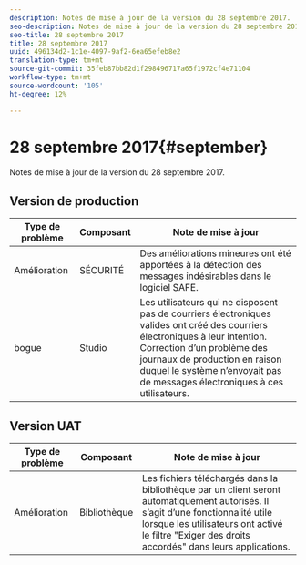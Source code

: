```yaml
---
description: Notes de mise à jour de la version du 28 septembre 2017.
seo-description: Notes de mise à jour de la version du 28 septembre 2017.
seo-title: 28 septembre 2017
title: 28 septembre 2017
uuid: 496134d2-1c1e-4097-9af2-6ea65efeb8e2
translation-type: tm+mt
source-git-commit: 35feb87bb82d1f298496717a65f1972cf4e71104
workflow-type: tm+mt
source-wordcount: '105'
ht-degree: 12%

---
```



# 28 septembre 2017{#september}

Notes de mise à jour de la version du 28 septembre 2017.

## Version de production

| **Type de problème** | **Composant** | **Note de mise à jour** |
|---|---|---|
| Amélioration | SÉCURITÉ | Des améliorations mineures ont été apportées à la détection des messages indésirables dans le logiciel SAFE. |
| bogue | Studio | Les utilisateurs qui ne disposent pas de courriers électroniques valides ont créé des courriers électroniques à leur intention. Correction d’un problème des journaux de production en raison duquel le système n’envoyait pas de messages électroniques à ces utilisateurs. |

## Version UAT

| **Type de problème** | **Composant** | **Note de mise à jour** |
|---|---|---|
| Amélioration | Bibliothèque | Les fichiers téléchargés dans la bibliothèque par un client seront automatiquement autorisés. Il s’agit d’une fonctionnalité utile lorsque les utilisateurs ont activé le filtre &quot;Exiger des droits accordés&quot; dans leurs applications. |

